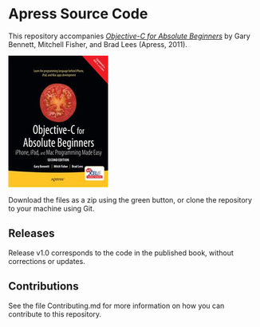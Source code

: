 # Apress Source Code

This repository accompanies [*Objective-C for Absolute Beginners*](http://www.apress.com/9781430236535) by Gary Bennett, Mitchell Fisher, and Brad Lees (Apress, 2011).

![Cover image](9781430236535.jpg)

Download the files as a zip using the green button, or clone the repository to your machine using Git.

## Releases

Release v1.0 corresponds to the code in the published book, without corrections or updates.

## Contributions

See the file Contributing.md for more information on how you can contribute to this repository.
